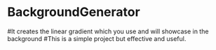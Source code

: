 # BackgroundGenerator
#It creates the linear gradient which you use and will showcase in the background
#This is a simple project but effective and useful.
